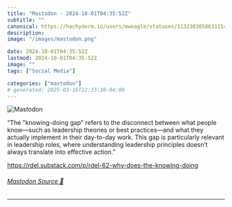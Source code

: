 ```yaml
---
title: "Mastodon - 2024-10-01T04:35:52Z"
subtitle: ""
canonical: https://hachyderm.io/users/mweagle/statuses/113230305863115426
description:
image: "/images/mastodon.png"

date: 2024-10-01T04:35:52Z
lastmod: 2024-10-01T04:35:52Z
image: ""
tags: ["Social Media"]

categories: ["mastodon"]
# generated: 2025-03-16T12:33:30-04:00
---
```

![Mastodon](/images/mastodon.png)

<p>“The &quot;knowing-doing gap&quot; refers to the disconnect between what people know—such as leadership theories or best practices—and what they actually implement in their day-to-day work. This gap is particularly relevant in leadership roles, where understanding leadership principles doesn’t always translate into effective action.”</p><p><a href="https://rdel.substack.com/p/rdel-62-why-does-the-knowing-doing" target="_blank" rel="nofollow noopener noreferrer" translate="no"><span class="invisible">https://</span><span class="ellipsis">rdel.substack.com/p/rdel-62-wh</span><span class="invisible">y-does-the-knowing-doing</span></a></p>


###### [Mastodon Source 🐘](https://hachyderm.io/@mweagle/113230305863115426)

___
